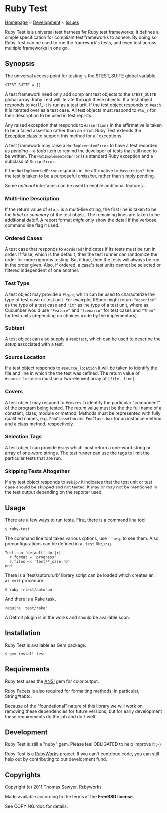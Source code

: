 # Ruby Test

[Homepage](http://rubyworks.github.com/test) ~
[Development](http://github.com/rubyworks/test) ~
[Issues](http://github.com/rubyworks/test/issues)

Ruby Test is a universal test harness for Ruby test frameworks. It defines
a simple specification for compliant test frameworks to adhere. By doing
so Ruby Test can be used to run the framework's tests, and even test across
multiple frameworks in one go.

## Synopsis

The universal access point for testing is the $TEST_SUITE global variable.

    $TEST_SUITE = []

A test framework need only add compliant test objects to the `$TEST_SUITE` global
array. Ruby Test will iterate through these objects. If a test object
responds to `#call`, it is run as a test unit. If the test object responds
to `#each` it is iterated over as a test case. All test objects must respond
to `#to_s` for their description to be used in test reports.

Any raised exception that responds to `#assertion?` in the affirmative is taken
to be a failed assertion rather than an error. Ruby Test extends the
[Exception class](http://github.com/rubyworks/test/blob/master/lib/test/exception.rb)
to support this method for all exceptions.

A test framework may raise a `NotImplementedError` to have a test recorded
as _pending_ --a _todo_ item to remind the developer of tests that still
need to be written. The `NotImplementedError` is a standard Ruby exception
and a subclass of `ScriptError`.

If the `NotImplmentedError` responds in the affirmative to `#assertion?` then
the test is taken to be a purposeful _omission_, rather than simply pending.

Some <i>*optional*</i> interfaces can be used to enable additional features...

### Multi-line Description

If the return value of `#to_s` is a multi-line string, the first line is
taken to be the _label_ or _summary_ of the test object. The remaining
lines are taken to be additional _detail_. A report format _might_ only
show the detail if the verbose command line flag it used.

### Ordered Cases

A test case that responds to `#ordered?` indicates if its tests must be run
in order. If false, which is the default, then the test runner can randomize
the order for more rigorous testing. But if true, then the tests will always be
run in the order given. Also, if ordered, a case's test units cannot be
selected or filtered independent of one another.

### Test Type

A test object may provide a `#type`, which can be used to characterize the
type of test case or test unit. For example, RSpec might return `"describe"`
as the type of a test case and `"it"` as the type of a test unit, where as 
Cucumber would use `"Feature"` and `"Scenario"` for test cases and `"Then"`
for test units (depending on choices made by the implementors).

### Subtext

A test object can also supply a `#subtext`, which can be used to describe
the _setup_ associated with a test.

### Source Location

If a test object responds to `#source_location` it will be taken to 
identify the file and line in which the the test was defined. The
return value of `#source_location` must be a two-element array of
`[file, line]`.

### Covers

A test object may respond to `#covers` to identify the particular
"component" of the program being tested. The return value must be the
the full name of a constant, class, module or method. Methods
must be represented with fully qualified names, e.g. `FooClass#foo` and
`FooClass.bar` for an instance method and a class method, respectively.

### Selection Tags

A test object can provide `#tags` which must return a one-word string or
array of one-word strings. The test runner can use the tags to limit the
particular tests that are run.

### Skipping Tests Altogether

If any test object responds to `#skip?` it indicates that the test unit or
test case should be skipped and not tested. It may or may not be mentioned
in the test output depending on the reporter used.


## Usage

There are a few ways to run tests. First, there is a command line tool:

    $ ruby-test

The command line tool takes various options, use `--help` to see them.
Also, preconfigurations can be defined in a `.test` file, e.g.

    Test.run 'default' do |r|
      r.format = 'progress'
      r.files << 'test/*_case.rb'
    end

There is a 'test/autorun.rb' library script can be loaded which creates an
`at_exit` procedure.

    $ ruby -rtest/autorun

And there is a Rake task.

    require 'test/rake'

A Detroit plugin is in the works and should be available soon.


## Installation

Ruby Test is available as Gem package.

    $ gem install test


## Requirements

Ruby test uses the [ANSI](http://rubyworks.github.com/ansi) gem for color output.

Ruby Facets is also required for formatting methods, in particular, String#tabto.

Because of the "foundational" nature of this library we will work on removing
these dependencies for future versions, but for early development these
requirements do the job and do it well.


## Development

Ruby Test is still a "nuby" gem. Please feel OBLIGATED to help improve it ;-)

Ruby Test is a [RubyWorks](http://rubyworks.github.com) project. If you can't
contribue code, you can still help out by contributing to our development fund.


## Copyrights

Copyright (c) 2011 Thomas Sawyer, Rubyworks

Made available according to the terms of the <b>FreeBSD license</b>.

See COPYING.rdoc for details.
